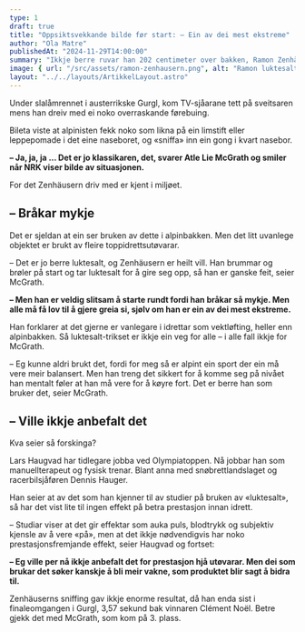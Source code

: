 ```yaml
---
type: 1
draft: true
title: "Oppsiktsvekkande bilde før start: – Ein av dei mest ekstreme"
author: "Ola Matre"
publishedAt: "2024-11-29T14:00:00"
summary: "Ikkje berre ruvar han 202 centimeter over bakken, Ramon Zenhäusern har også ein heilt eigen måte å førebu seg på før start."
image: { url: "/src/assets/ramon-zenhausern.png", alt: "Ramon luktesalt" }
layout: "../../layouts/ArtikkelLayout.astro"
---
```


<!-- <figure style="float:right;">
  <img src="/src/assets/atle-mcgrath.png" alt="Atle Lie McGrath på Olympiatoppen">
  <figcaption style="color:#666;width:300px">KUNNE IKKJE BRUKT: For McGrath blir luktesalt litt for mykje av det gode for han sjølv. Foto: Anders Boine Verstad / NRK</figcaption>
</figure> -->

Under slalåmrennet i austerrikske Gurgl, kom TV-sjåarane tett på sveitsaren mens han dreiv med ei noko overraskande førebuing.

Bileta viste at alpinisten fekk noko som likna på ein limstift eller leppepomade i det eine naseboret, og «sniffa» inn ein gong i kvart nasebor.

**– Ja, ja, ja ... Det er jo klassikaren, det, svarer Atle Lie McGrath og smiler når NRK viser bilde av situasjonen.**

For det Zenhäusern driv med er kjent i miljøet.

## – Bråkar mykje

Det er sjeldan at ein ser bruken av dette i alpinbakken. Men det litt uvanlege objektet er brukt av fleire toppidrettsutøvarar.

– Det er jo berre luktesalt, og Zenhäusern er heilt vill. Han brummar og brøler på start og tar luktesalt for å gire seg opp, så han er ganske feit, seier McGrath.

**– Men han er veldig slitsam å starte rundt fordi han bråkar så mykje. Men alle må få lov til å gjere greia si, sjølv om han er ein av dei mest ekstreme.**

Han forklarer at det gjerne er vanlegare i idrettar som vektløfting, heller enn alpinbakken. Så luktesalt-trikset er ikkje ein veg for alle – i alle fall ikkje for McGrath.

– Eg kunne aldri brukt det, fordi for meg så er alpint ein sport der ein må vere meir balansert. Men han treng det sikkert for å komme seg på nivået han mentalt føler at han må vere for å køyre fort. Det er berre han som bruker det, seier McGrath.

## – Ville ikkje anbefalt det

Kva seier så forskinga?

Lars Haugvad har tidlegare jobba ved Olympiatoppen. Nå jobbar han som manuellterapeut og fysisk trenar. Blant anna med snøbrettlandslaget og racerbilsjåføren Dennis Hauger.

Han seier at av det som han kjenner til av studier på bruken av «luktesalt», så har det vist lite til ingen effekt på betra prestasjon innan idrett.

– Studiar viser at det gir effektar som auka puls, blodtrykk og subjektiv kjensle av å vere «på», men at det ikkje nødvendigvis har noko prestasjonsfremjande effekt, seier Haugvad og fortset:

**– Eg ville per nå ikkje anbefalt det for prestasjon hjå utøvarar. Men dei som brukar det søker kanskje å bli meir vakne, som produktet blir sagt å bidra til.**

Zenhäuserns sniffing gav ikkje enorme resultat, då han enda sist i finaleomgangen i Gurgl, 3,57 sekund bak vinnaren Clément Noël. Betre gjekk det med McGrath, som kom på 3. plass.
